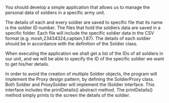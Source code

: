 You should develop a simple application that allows us to manage the personal data of soldiers in a specific army unit.

The details of each and every soldier are saved to specific file that its name is the soldier ID number. The files that hold the soldiers data are saved in a specific folder. Each file will include the specific soldier data in the CSV format (e.g. mosh,23434324,captain,1.87). The details of each soldier should be in accordance with the definition of the Soldier class.

When executing the application we shall get a list of the IDs of all soldiers in our unit, and we will be able to specify the ID of the specific soldier we want to get his/her details.

In order to avoid the creation of multiple Soldier objects, the program will implement the Proxy design pattern, by defining the SoldierProxy class. Both Soldier and ProxySoldier will implement the ISoldier interface. This interface includes the printDetails() abstract method. The printDetails() method simply prints to the screen the details of the soldier. 